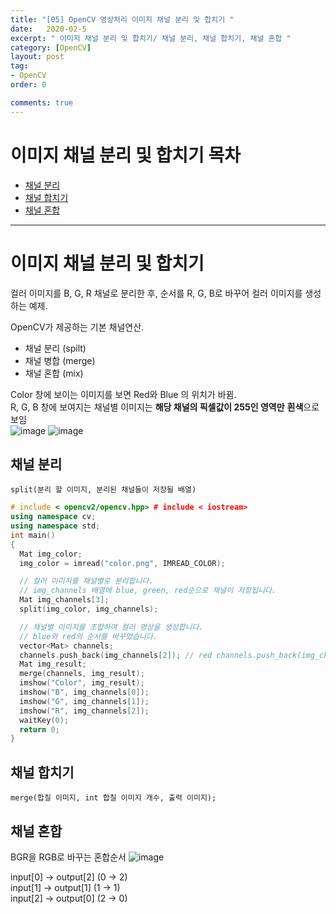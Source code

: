 ```yaml
---
title: "[05] OpenCV 영상처리 이미지 채널 분리 및 합치기 "
date:   2020-02-5
excerpt: " 이미지 채널 분리 및 합치기/ 채널 분리, 채널 합치기, 채널 혼합 "
category: [OpenCV]
layout: post
tag:
- OpenCV
order: 0

comments: true
---
```


# 이미지 채널 분리 및 합치기 목차
  * [채널 분리](#채널-분리)
  * [채널 합치기](#채널-합치기)
  * [채널 혼합](#채널-혼합)


---


# 이미지 채널 분리 및 합치기 
컬러 이미지를 B, G, R 채널로 분리한 후, 순서를 R, G, B로 바꾸어 컬러 이미지를 생성하는 예제.     

 
OpenCV가 제공하는 기본 채널연산.  
* 채널 분리 (spilt)  
* 채널 병합 (merge)  
* 채널 혼합 (mix)  

Color 창에 보이는 이미지를 보면 Red와 Blue 의 위치가 바뀜.    
R, G, B 창에 보여지는 채널별 이미지는 **해당 채널의 픽셀값이 255인 영역만** **흰색**으로 보임  
![image](https://user-images.githubusercontent.com/76824611/116522161-d2bae780-a90f-11eb-8945-5f1627f18701.png)
![image](https://user-images.githubusercontent.com/76824611/116522164-d484ab00-a90f-11eb-9dfa-bb3d040afb15.png)

## 채널 분리 
```split(분리 할 이미지, 분리된 채널들이 저장될 배열)```

```cpp
# include < opencv2/opencv.hpp> # include < iostream>
using namespace cv;
using namespace std;
int main()
{
  Mat img_color;
  img_color = imread("color.png", IMREAD_COLOR);

  // 컬러 이미지를 채널별로 분리합니다.
  // img_channels 배열에 blue, green, red순으로 채널이 저장됩니다.
  Mat img_channels[3];
  split(img_color, img_channels);

  // 채널별 이미지를 조합하여 컬러 영상을 생성합니다.
  // blue와 red의 순서를 바꾸었습니다.
  vector<Mat> channels;
  channels.push_back(img_channels[2]); // red channels.push_back(img_channels[1]); // green channels.push_back(img_channels[0]); // blue
  Mat img_result;
  merge(channels, img_result);
  imshow("Color", img_result);
  imshow("B", img_channels[0]);
  imshow("G", img_channels[1]);
  imshow("R", img_channels[2]);
  waitKey(0);
  return 0;
}
```

## 채널 합치기  
```merge(합칠 이미지, int 합칠 이미지 개수, 출력 이미지);```

## 채널 혼합
BGR을 RGB로 바꾸는 혼합순서 
![image](https://user-images.githubusercontent.com/76824611/116520953-596ec500-a90e-11eb-933d-789788827433.png)

input[0] -> output[2] (0 -> 2)  
input[1] -> output[1] (1 -> 1)  
input[2] -> output[0] (2 -> 0)  
  

